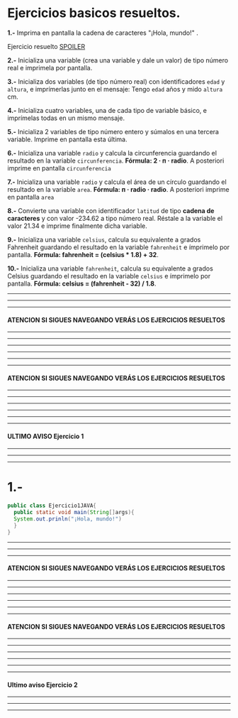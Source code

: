 # Ejercicios basicos resueltos.  

**1.-** Imprima en pantalla la cadena de caracteres "¡Hola, mundo!" .

Ejercicio resuelto  [SPOILER](https://github.com/acruma/learn/blob/master/spanish/basic/Ejercicios/Java.md#1-)

**2.-** Inicializa una variable (crea una variable y dale un valor) de tipo número real e imprimela por pantalla.


**3.-** Inicializa dos variables (de tipo número real) con identificadores `edad` y `altura`, e imprímerlas junto en el mensaje: Tengo `edad` años y mido `altura` cm.


**4.-** Inicializa cuatro variables, una de cada tipo de variable básico, e imprímelas todas en un mismo mensaje.


**5.-** Inicializa 2 variables de tipo número entero y súmalos en una tercera variable. Imprime en pantalla esta última.


**6.-** Inicializa una variable `radio` y calcula la circunferencia guardando el resultado en la variable `circunferencia`. 
**Fórmula: 2 · п · radio**. A posteriori imprime en pantalla `circunferencia`


**7.-** Inicializa una variable `radio` y calcula el área de un círculo guardando el resultado en la variable `area`. **Fórmula: п · radio · radio**. A posteriori imprime en pantalla `area`


**8.-** Convierte una variable con identificador `latitud` de tipo **cadena de caracteres** y con valor -234.62 a tipo número real. Réstale a la variable el valor 21.34 e imprime finalmente dicha variable.


**9.-** Inicializa una variable `celsius`, calcula su equivalente a grados Fahrenheit guardando el resultado en la variable `fahrenheit` e ímprimelo por pantalla. **Fórmula: fahrenheit = (celsius * 1.8) + 32**.


**10.-** Inicializa una variable `fahrenheit`, calcula su equivalente a grados Celsius guardando el resultado en la variable `celsius` e ímprimelo por pantalla. **Fórmula: celsius = (fahrenheit - 32) / 1.8**.


---
---
---
#### ATENCION SI SIGUES NAVEGANDO VERÁS LOS EJERCICIOS RESUELTOS
---
---
---
---
---
---
#### ATENCION SI SIGUES NAVEGANDO VERÁS LOS EJERCICIOS RESUELTOS
---
---
---
---
---
---
#### ULTIMO AVISO Ejercicio 1
---
---
---
# 1.-
```Java
public class Ejercicio1JAVA{
  public static void main(String[]args){
  System.out.prinln("¡Hola, mundo!")
  }
}
```
---
---
---
#### ATENCION SI SIGUES NAVEGANDO VERÁS LOS EJERCICIOS RESUELTOS
---
---
---
---
---
---
#### ATENCION SI SIGUES NAVEGANDO VERÁS LOS EJERCICIOS RESUELTOS
---
---
---
---
---
---
#### Ultimo aviso Ejercicio 2
---
---
---
